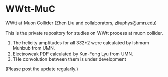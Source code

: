 # WWtt-MuC
WWtt at Muon Collider (Zhen Liu and collaborators, zliuphys@umn.edu)

This is the private repository for studies on WWtt process at muon collider.

1. The helicity amplitudes for all 3*3*2*2 were calculated by Ishmam Muhbub from UMN.
2. Electroweak PDF calculated by Kun-Feng Lyu from UMN.
3. THe convolution between them is under development

(Please post the update regularly.)
